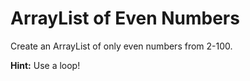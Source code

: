 # ArrayList of Even Numbers
Create an ArrayList of only even numbers from 2-100.

**Hint:** Use a loop!